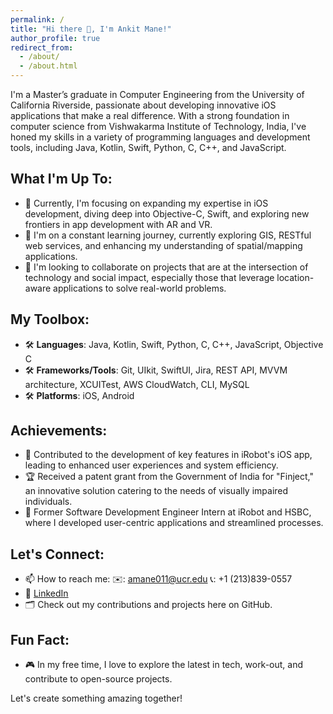 ```yaml
---
permalink: /
title: "Hi there 👋, I'm Ankit Mane!"
author_profile: true
redirect_from: 
  - /about/
  - /about.html
---
```


I'm a Master’s graduate in Computer Engineering from the University of California Riverside, passionate about developing innovative iOS applications that make a real difference. With a strong foundation in computer science from Vishwakarma Institute of Technology, India, I've honed my skills in a variety of programming languages and development tools, including Java, Kotlin, Swift, Python, C, C++, and JavaScript.

## What I'm Up To:
- 🔭 Currently, I'm focusing on expanding my expertise in iOS development, diving deep into Objective-C, Swift, and exploring new frontiers in app development with AR and VR.
- 🌱 I'm on a constant learning journey, currently exploring GIS, RESTful web services, and enhancing my understanding of spatial/mapping applications.
- 👯 I'm looking to collaborate on projects that are at the intersection of technology and social impact, especially those that leverage location-aware applications to solve real-world problems.

## My Toolbox:
- 🛠 **Languages**: Java, Kotlin, Swift, Python, C, C++, JavaScript, Objective C
- 🛠 **Frameworks/Tools**: Git, UIkit, SwiftUI, Jira, REST API, MVVM architecture, XCUITest, AWS CloudWatch, CLI, MySQL
- 🛠 **Platforms**: iOS, Android

## Achievements:
- 📱 Contributed to the development of key features in iRobot's iOS app, leading to enhanced user experiences and system efficiency.
- 🏆 Received a patent grant from the Government of India for "Finject," an innovative solution catering to the needs of visually impaired individuals.
- 💼 Former Software Development Engineer Intern at iRobot and HSBC, where I developed user-centric applications and streamlined processes.

## Let's Connect:
- 📫 How to reach me: ✉️:  amane011@ucr.edu    📞:  +1 (213)839-0557
- 💼 [LinkedIn](https://www.linkedin.com/in/ankit-mane-9490b3163/)
- 🗂 Check out my contributions and projects here on GitHub.

## Fun Fact:
- 🎮 In my free time, I love to explore the latest in tech, work-out, and contribute to open-source projects.

Let's create something amazing together!
